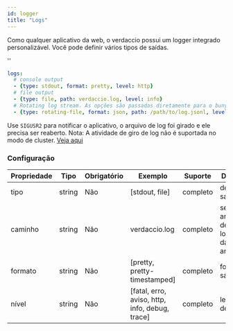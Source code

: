 ```yaml
---
id: logger
title: "Logs"
---
```


Como qualquer aplicativo da web, o verdaccio possui um logger integrado personalizável. Você pode definir vários tipos de saídas.

<div id="codefund">''</div>

```yaml
logs:
  # console output
  - {type: stdout, format: pretty, level: http}
  # file output
  - {type: file, path: verdaccio.log, level: info}
  # Rotating log stream. As opções são passadas diretamente para o bunyan. Veja: https://github.com/trentm/node-bunyan#stream-type-rotating-file
  - {type: rotating-file, format: json, path: /path/to/log.jsonl, level: http, options: {period: 1d}}
```

Use `SIGUSR2` para notificar o aplicativo, o arquivo de log foi girado e ele precisa ser reaberto. Nota: A atividade de giro de log não é suportada no modo de cluster. [Veja aqui](https://github.com/trentm/node-bunyan#stream-type-rotating-file)

### Configuração

| Propriedade | Tipo   | Obrigatório | Exemplo                                        | Suporte  | Descrição                                                 |
| ----------- | ------ | ----------- | ---------------------------------------------- | -------- | --------------------------------------------------------- |
| tipo        | string | Não         | [stdout, file]                                 | completo | define a saída                                            |
| caminho     | string | Não         | verdaccio.log                                  | completo | se o tipo é arquivo, define a localização daquele arquivo |
| formato     | string | Não         | [pretty, pretty-timestamped]                   | completo | formato da saída                                          |
| nível       | string | Não         | [fatal, erro, aviso, http, info, debug, trace] | completo | level detalhado                                           |